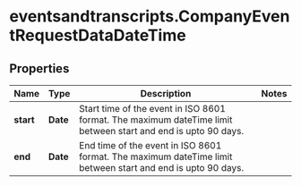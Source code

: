 # eventsandtranscripts.CompanyEventRequestDataDateTime

## Properties

Name | Type | Description | Notes
------------ | ------------- | ------------- | -------------
**start** | **Date** | Start time of the event in ISO 8601 format. The maximum dateTime limit between start and end is upto 90 days. | 
**end** | **Date** | End time of the event in ISO 8601 format. The maximum dateTime limit between start and end is upto 90 days. | 


